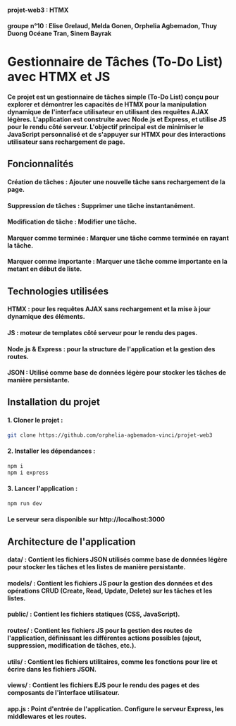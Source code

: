 #### projet-web3 : HTMX
#### groupe n°10 : Elise Grelaud, Melda Gonen, Orphelia Agbemadon, Thuy Duong Océane Tran, Sinem Bayrak

# Gestionnaire de Tâches (To-Do List) avec HTMX et JS

#### Ce projet est un gestionnaire de tâches simple (To-Do List) conçu pour explorer et démontrer les capacités de HTMX pour la manipulation dynamique de l'interface utilisateur en utilisant des requêtes AJAX légères. L'application est construite avec Node.js et Express, et utilise JS pour le rendu côté serveur. L'objectif principal est de minimiser le JavaScript personnalisé et de s'appuyer sur HTMX pour des interactions utilisateur sans rechargement de page.

## Foncionnalités

#### Création de tâches : Ajouter une nouvelle tâche sans rechargement de la page.

#### Suppression de tâches : Supprimer une tâche instantanément.

#### Modification de tâche : Modifier une tâche.

#### Marquer comme terminée : Marquer une tâche comme terminée en rayant la tâche.

#### Marquer comme importante : Marquer une tâche comme importante en la metant en début de liste.

## Technologies utilisées

#### HTMX : pour les requêtes AJAX sans rechargement et la mise à jour dynamique des éléments.

#### JS : moteur de templates côté serveur pour le rendu des pages.

#### Node.js & Express : pour la structure de l'application et la gestion des routes.

#### JSON : Utilisé comme base de données légère pour stocker les tâches de manière persistante.

## Installation du projet

#### 1. Cloner le projet :

```bash
git clone https://github.com/orphelia-agbemadon-vinci/projet-web3
```

#### 2. Installer les dépendances :

```bash
npm i
npm i express
```

#### 3. Lancer l'application :

```bash
npm run dev
```

#### Le serveur sera disponible sur http://localhost:3000

## Architecture de l'application

#### data/ : Contient les fichiers JSON utilisés comme base de données légère pour stocker les tâches et les listes de manière persistante.

#### models/ : Contient les fichiers JS pour la gestion des données et des opérations CRUD (Create, Read, Update, Delete) sur les tâches et les listes.

#### public/ : Contient les fichiers statiques (CSS, JavaScript).

#### routes/ : Contient les fichiers JS pour la gestion des routes de l'application, définissant les différentes actions possibles (ajout, suppression, modification de tâches, etc.).

#### utils/ : Contient les fichiers utilitaires, comme les fonctions pour lire et écrire dans les fichiers JSON.

#### views/ : Contient les fichiers EJS pour le rendu des pages et des composants de l'interface utilisateur.

#### app.js : Point d'entrée de l'application. Configure le serveur Express, les middlewares et les routes.
